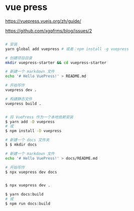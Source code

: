 # vue press

https://vuepress.vuejs.org/zh/guide/

https://github.com/xgqfrms/blog/issues/2


```sh

# 安装
yarn global add vuepress # 或者：npm install -g vuepress

# 创建项目目录
mkdir vuepress-starter && cd vuepress-starter

# 新建一个 markdown 文件
echo '# Hello VuePress!' > README.md

# 开始写作
vuepress dev .

# 构建静态文件
vuepress build .

```

```sh

# 将 VuePress 作为一个本地依赖安装
$ yarn add -D vuepress
# 或
$ npm install -D vuepress

# 新建一个 docs 文件夹
$ $ mkdir docs

# 新建一个 markdown 文件
echo '# Hello VuePress!' > docs/README.md

# 开始写作
$ npx vuepress dev docs

```

```sh

$ npx vuepress dev .

```

```sh
$ yarn docs:build
# 或
$ npm run docs:build

```
